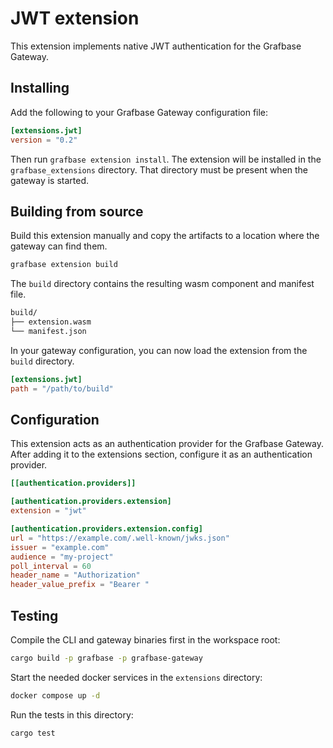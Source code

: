 # JWT extension

This extension implements native JWT authentication for the Grafbase Gateway.

## Installing

Add the following to your Grafbase Gateway configuration file:

```toml
[extensions.jwt]
version = "0.2"
```

Then run `grafbase extension install`. The extension will be installed in the `grafbase_extensions` directory. That directory must be present when the gateway is started.

## Building from source

Build this extension manually and copy the artifacts to a location where the gateway can find them.

```bash
grafbase extension build
```

The `build` directory contains the resulting wasm component and manifest file.

```bash
build/
├── extension.wasm
└── manifest.json
```

In your gateway configuration, you can now load the extension from the `build` directory.

```toml
[extensions.jwt]
path = "/path/to/build"
```

## Configuration

This extension acts as an authentication provider for the Grafbase Gateway. After adding it to the extensions section, configure it as an authentication provider.

```toml
[[authentication.providers]]

[authentication.providers.extension]
extension = "jwt"

[authentication.providers.extension.config]
url = "https://example.com/.well-known/jwks.json"
issuer = "example.com"
audience = "my-project"
poll_interval = 60
header_name = "Authorization"
header_value_prefix = "Bearer "
```

## Testing

Compile the CLI and gateway binaries first in the workspace root:

```bash
cargo build -p grafbase -p grafbase-gateway
```

Start the needed docker services in the `extensions` directory:

```bash
docker compose up -d
```

Run the tests in this directory:

```bash
cargo test
```
